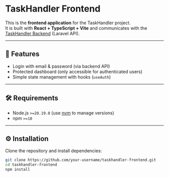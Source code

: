 # TaskHandler Frontend

This is the **frontend application** for the TaskHandler project.  
It is built with **React + TypeScript + Vite** and communicates with the [TaskHandler Backend](https://github.com/ClaireV38/taskhandler-backend) (Laravel API).

---

## 🚀 Features
- Login with email & password (via backend API)
- Protected dashboard (only accessible for authenticated users)
- Simple state management with hooks (`useAuth`)

---

## 🛠 Requirements
- Node.js `>=20.19.0` (use [nvm](https://github.com/nvm-sh/nvm) to manage versions)
- npm `>=10`

---

## ⚙️ Installation

Clone the repository and install dependencies:

```bash
git clone https://github.com/your-username/taskhandler-frontend.git
cd taskhandler-frontend
npm install

